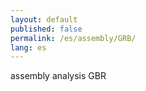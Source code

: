 ```yaml
---
layout: default
published: false
permalink: /es/assembly/GRB/
lang: es
---
```


assembly analysis GBR
